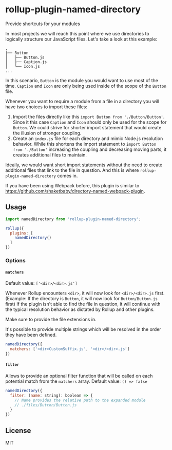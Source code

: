 # rollup-plugin-named-directory
Provide shortcuts for your modules

In most projects we will reach this point where we use directories to logically structure our JavaScript files. Let's take a look at this example:
```
.
├── Button
│   ├── Button.js
│   ├── Caption.js
│   └── Icon.js
...
```

In this scenario, `Button` is the module you would want to use most of the time. `Caption` and `Icon` are only being used inside of the scope of the `Button` file.

Whenever you want to require a module from a file in a directory you will have two choices to import these files:
1. Import the files directly like this `import Button from './Button/Button'`. Since it this case `Caption` and `Icon` should only be used for the scope for `Button`. We could strive for shorter import statement that would create the illusion of stronger coupling.
2. Create an `index.js` file for each directory and mimic Node.js resolution behavior. While this shortens the import statement to `import Button from './Button'` increasing the coupling and decreasing moving parts, it creates additional files to maintain.

Ideally, we would want short import statements without the need to create additional files that link to the file in question. And this is where `rollup-plugin-named-directory` comes in.

If you have been using Webpack before, this plugin is similar to https://github.com/shaketbaby/directory-named-webpack-plugin.

## Usage
```javascript
import namedDirectory from 'rollup-plugin-named-directory';

rollup({
  plugins: [
    namedDirectory()
  ]
})
```

### Options
#### `matchers`
Default value: `['<dir>/<dir>.js']`

Whenever Rollup encounters `<dir>`, it will now look for `<dir>/<dir>.js` first. (Example: If the directory is `Button`, it will now look for `Button/Button.js` first)
If the plugin isn't able to find the file in question, it will continue with the typical resolution behavior as dictated by Rollup and other plugins.

Make sure to provide the file extensions in.

It's possible to provide multiple strings which will be resolved in the order they have been defined.

```javascript
namedDirectory({
  matchers: ['<dir>CustomSuffix.js', '<dir>/<dir>.js']
})
```

#### `filter`
Allows to provide an optional filter function that will be called on each potential match from the `matchers` array.
Default value: `() => false`

```javascript
namedDirectory({
  filter: (name: string): boolean => {
    // Name provides the relative path to the expanded module
    // ./files/Button/Button.js
  }
})
```

## License

MIT

